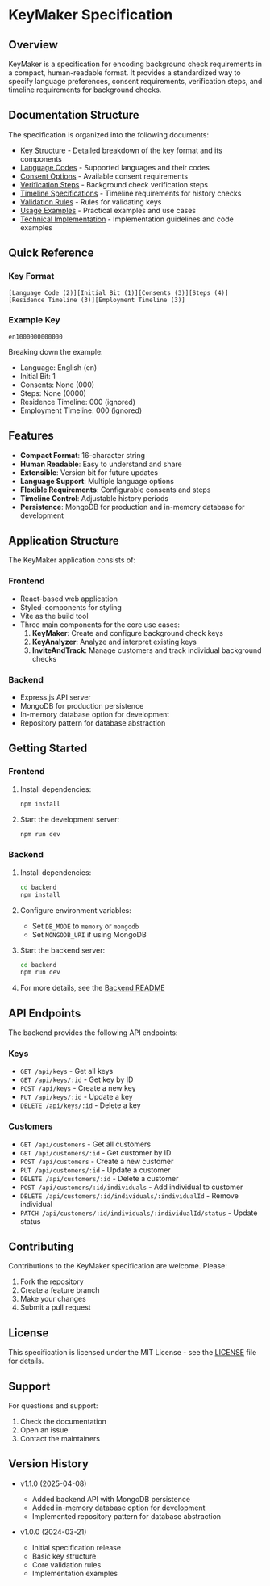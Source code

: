 # KeyMaker Specification

## Overview

KeyMaker is a specification for encoding background check requirements in a compact, human-readable format. It provides a standardized way to specify language preferences, consent requirements, verification steps, and timeline requirements for background checks.

## Documentation Structure

The specification is organized into the following documents:

- [Key Structure](docs/key-structure.md) - Detailed breakdown of the key format and its components
- [Language Codes](docs/language-codes.md) - Supported languages and their codes
- [Consent Options](docs/consent-options.md) - Available consent requirements
- [Verification Steps](docs/verification-steps.md) - Background check verification steps
- [Timeline Specifications](docs/timeline-specifications.md) - Timeline requirements for history checks
- [Validation Rules](docs/validation-rules.md) - Rules for validating keys
- [Usage Examples](docs/usage-examples.md) - Practical examples and use cases
- [Technical Implementation](docs/technical-implementation.md) - Implementation guidelines and code examples

## Quick Reference

### Key Format
```
[Language Code (2)][Initial Bit (1)][Consents (3)][Steps (4)][Residence Timeline (3)][Employment Timeline (3)]
```

### Example Key
```
en1000000000000
```
Breaking down the example:
- Language: English (en)
- Initial Bit: 1
- Consents: None (000)
- Steps: None (0000)
- Residence Timeline: 000 (ignored)
- Employment Timeline: 000 (ignored)

## Features

- **Compact Format**: 16-character string
- **Human Readable**: Easy to understand and share
- **Extensible**: Version bit for future updates
- **Language Support**: Multiple language options
- **Flexible Requirements**: Configurable consents and steps
- **Timeline Control**: Adjustable history periods
- **Persistence**: MongoDB for production and in-memory database for development

## Application Structure

The KeyMaker application consists of:

### Frontend
- React-based web application
- Styled-components for styling
- Vite as the build tool
- Three main components for the core use cases:
  1. **KeyMaker**: Create and configure background check keys
  2. **KeyAnalyzer**: Analyze and interpret existing keys
  3. **InviteAndTrack**: Manage customers and track individual background checks

### Backend
- Express.js API server
- MongoDB for production persistence
- In-memory database option for development
- Repository pattern for database abstraction

## Getting Started

### Frontend
1. Install dependencies:
   ```bash
   npm install
   ```

2. Start the development server:
   ```bash
   npm run dev
   ```

### Backend
1. Install dependencies:
   ```bash
   cd backend
   npm install
   ```

2. Configure environment variables:
   - Set `DB_MODE` to `memory` or `mongodb`
   - Set `MONGODB_URI` if using MongoDB

3. Start the backend server:
   ```bash
   cd backend
   npm run dev
   ```

4. For more details, see the [Backend README](backend/README.md)

## API Endpoints

The backend provides the following API endpoints:

### Keys
- `GET /api/keys` - Get all keys
- `GET /api/keys/:id` - Get key by ID
- `POST /api/keys` - Create a new key
- `PUT /api/keys/:id` - Update a key
- `DELETE /api/keys/:id` - Delete a key

### Customers
- `GET /api/customers` - Get all customers
- `GET /api/customers/:id` - Get customer by ID
- `POST /api/customers` - Create a new customer
- `PUT /api/customers/:id` - Update a customer
- `DELETE /api/customers/:id` - Delete a customer
- `POST /api/customers/:id/individuals` - Add individual to customer
- `DELETE /api/customers/:id/individuals/:individualId` - Remove individual
- `PATCH /api/customers/:id/individuals/:individualId/status` - Update status

## Contributing

Contributions to the KeyMaker specification are welcome. Please:

1. Fork the repository
2. Create a feature branch
3. Make your changes
4. Submit a pull request

## License

This specification is licensed under the MIT License - see the [LICENSE](LICENSE) file for details.

## Support

For questions and support:
1. Check the documentation
2. Open an issue
3. Contact the maintainers

## Version History

- v1.1.0 (2025-04-08)
  - Added backend API with MongoDB persistence
  - Added in-memory database option for development
  - Implemented repository pattern for database abstraction

- v1.0.0 (2024-03-21)
  - Initial specification release
  - Basic key structure
  - Core validation rules
  - Implementation examples